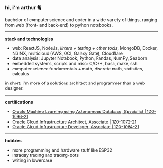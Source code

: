 ### hi, i'm arthur 🐈

bachelor of computer science and coder in a wide variety of things, ranging from web (front- and back-end) to python notebooks.

---

**stack and technologies**

- web: ReactJS, NodeJs, *linters + testing + other tools*, MongoDB, Docker, NGINX, multicloud (AWS, OCI, Galaxy Gate), Cloudflare
- data analysis: Jupyter Notebook, Python, Pandas, NumPy, Seaborn
- embedded systems, scripts and misc: C/C++, bash, make, ssh
- computer science fundamentals + math, discrete math, statistics, calculus

in short: i'm more of a solutions architect and programmer than a web designer.

---

**certifications**

- [Oracle Machine Learning using Autonomous Database, Specialist | 1Z0-1096-21](https://catalog-education.oracle.com/pls/certview/sharebadge?id=8E116F0905B36B7A451160C97E50FD3338897490423A2FAB720714E3773D4E5C)
- [Oracle Cloud Infrastructure Architect, Associate | 1Z0-1072-21](https://catalog-education.oracle.com/pls/certview/sharebadge?id=524B3C7AD33D679479957E56D1930C901D3B5A2D31E1496A603D218D31D0D7CF)
- [Oracle Cloud Infrastructure Developer, Associate | 1Z0-1084-21](https://catalog-education.oracle.com/pls/certview/sharebadge?id=7FE12A9024E9B73A0EE767CB5E86F3F77B9E4E5F4EAC88DE69E59E1F16C90156)

---

**hobbies**

- more programming and hardware stuff like ESP32
- intraday trading and trading-bots
- writing in lowercase
